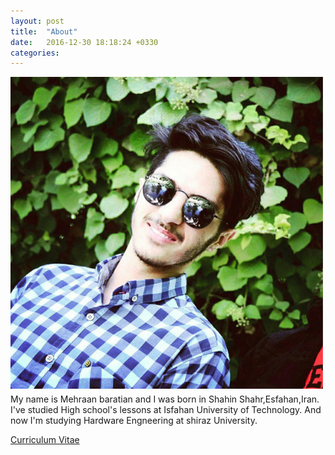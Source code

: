 ```yaml
---
layout: post
title:  "About"
date:   2016-12-30 18:18:24 +0330
categories:
---
```

![Mehraan Baratian](Public/img/10.jpg) <br>
My name is Mehraan baratian and I was born in Shahin Shahr,Esfahan,Iran.
I've studied High school's lessons at Isfahan University of Technology.
And now I'm studying Hardware Engneering at shiraz University.

[Curriculum Vitae ](Public/cv.pdf)
